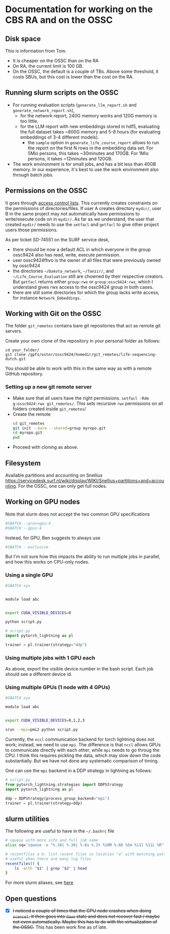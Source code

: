 
# Documentation for working on the CBS RA and on the OSSC


## Disk space

This is information from Tom.

- It is cheaper on the OSSC than on the RA
- On RA, the current limit is 100 GB.
- On the OSSC, the default is a couple of TBs. Above some threshold, it costs SBUs, but this cost is lower than the cost on the RA.

## Running slurm scripts on the OSSC

- For running evaluation scripts (`generate_llm_report.sh` and `generate_network_report.sh`),
    - for the network report, 240G memory works and 120G memory is too little.
    - for the LLM report with new embeddings stored in hdf5, evaluating the full dataset takes ~800G memory and 5-8 hours (for evaluating embeddings of 3-4 different models).
        - the `sample` option in `generate_life_course_report` allows to run the report on the first N rows in the embedding data set. For 5Mio persons, this takes ~30minutes and 170GB. For 1Mio persons, it takes ~12minutes and 120GB.
- The work environment is for small jobs, and has a bit less than 40GB memory. In our experience, it's best to use the work environment also through batch jobs.



## Permissions on the OSSC

It goes through [access control lists](https://servicedesk.surf.nl/wiki/pages/viewpage.action?pageId=30660238).
This currently creates constraints on the permissions of directories/files. If user A creates directory `mydir/`, user B in the same project may not automatically have permissions to write/execute code on in `mydir/`. As far as we understand, the user that created `mydir/` needs to use the `setfacl` and `getfacl` to give other project users those permissions.

As per ticket SD-74551 on the SURF service desk,
- there should be now a default ACL in which everyone in the group ossc9424 also has read, write, execute permission.
- user ossc9424fhvo is the owner of all files that were previously owned by ossc9424
- the directories `~/Dakota_network`, `~/Tanzir/`, and `~/Life_Course_Evaluation` still are chowned by their respective creators. But `getfacl` returns either `group:rwx` or `group:ossc9424:rwx`, which I understand gives rwx access to the ossc9424 group in both cases.
- there are still some directories for which the group lacks write access, for instance `Network_Embeddings`.


## Working with Git on the OSSC

The folder `git_remotes` contains bare git repositories that act as remote git servers.

Create your own clone of the repository in your personal folder as follows:

```
cd your_folder/
git clone /gpfs/ostor/ossc9424/homedir/git_remotes/life-sequencing-dutch.git
```

You should be able to work with this in the same way as with a remote GitHub repository.


### Setting up a new git remote server

- Make sure that all users have the right permissions. `setfacl -Rdm g:ossc9424:rwx git_remotes/`. This sets recursive `rwx` permissions on all folders created inside `git_remotes`/
- Create the remote
    ```bash
    cd git_remotes
    git init --bare --shared=group myrepo.git
    cd myrepo.git
    pwd
    ```
- Proceed with cloning as above.


## Filesystem

Available partitions and accounting on Snellius https://servicedesk.surf.nl/wiki/display/WIKI/Snellius+partitions+and+accounting. For the OSSC, one can only get full nodes.


## Working on GPU nodes


Note that slurm does not accept the two common GPU specifications
```bash
#SBATCH --gres=gpu:4
#SBATCH --gpus:4
```

Instead, for GPU, Ben suggests to always use
```bash
#SBATCH --exclusive
```

But I'm not sure how this impacts the ability to run multiple jobs in parallel, and how this works on CPU-only nodes.



### Using a single GPU

```bash
#SBATCH xyx


module load abc


export CUDA_VISIBLE_DEVICES=0

python script.py

```


```python
# script.py
import pytorch_lightning as pl

trainer = pl.trainer(strategy="ddp")

```

### Using multiple jobs with 1 GPU each

As above, export the visible device number in the bash script. Each job should see a different device id.

### Using multiple GPUs (1 node with 4 GPUs)

```bash
#SBATCH xyx

module load abc


export CUDA_VISIBLE_DEVICES=0,1,2,3

srun --mpi=pmi2 python script.py

```

Currently, the `nccl` communication backend for torch lightning does not work; instead, we need to use `mpi`. The difference is that `nccl` allows GPUs to communicate directly with each other, while `mpi` needs to go throug the CPU. I think this requires pickling the data, which may slow down the code substantially. But we have not done any systematic comparison of timing.

One can use the `mpi` backend in a DDP strategy in lightning as follows:


```python
# script.py
from pytorch_lightning.strategies import DDPStrategy
import pytorch_lightning as pl

ddp = DDPStrategy(process_group_backend="mpi")
trainer = pl.trainer(strategy=ddp)

```

## slurm utilities
The following are useful to have in the `~/.bashrc` file
```bash
# squeue with more info and full job name
alias sq='squeue -o "%.18i %.30j %.8u %.2t %10M %.6D %5m %11l %11L %R"'

# recentfiles a b: list recent files in location "a" with matching pattern "b"
# useful when there are many log files
recentfiles() {
    ls -alth "$1" | grep "$2" | head
}

```
For more slurm aliases, see [here](https://gist.github.com/pansapiens/1b770fdbafa75f9aacb851d99a2aa9e2)


## Open questions

- [x] ~~I noticed a couple of times that the GPU node crashes when doing `scancel`. It then goes into `down` state and does not recover fast / maybe not even automatically. Maybe this has to do with the virtualization of the OSSC.~~ This has been work fine as of late.
